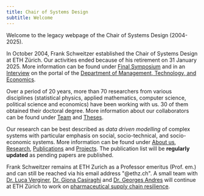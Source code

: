 ```yaml
---
title: Chair of Systems Design
subtitle: Welcome
---
```


Welcome to the legacy webpage of the Chair of Systems
Design (2004-2025).

In October 2004, Frank Schweitzer established the Chair of
Systems Design at ETH Zürich.  Our
activities ended because of his retirement on 31 January 2025. 
More information can be found under [Final
Symposium](/events/sg-final-symposium-october-2024/) and in
an [Interview](https://mtec.ethz.ch/news/dmtec-news/2024/12/small-triggers-big-shifts-looking-back-at-20-years-of-systemgestaltung-with-professor-frank-schweitzer.html) on the portal of the [Department of
Management, Technology, and Economics](https://mtec.ethz.ch/). 

Over a period of 20 years, more than 70 researchers from various disciplines
(statistical physics, applied mathematics, computer science,
political science and economics) have been working with us. 
30 of them obtained their doctoral degree.
More information about our collaborators can be found under 
[Team](/team/) and [Theses](/theses/). 

 Our research can be best described as
*data driven modelling* of complex systems with particular
emphasis on social, socio-technical, and socio-economic
systems.
More information can be found under [About us](/about/), [Research](/research/),
[Publications](/publications) and [Projects](projects). 
The publication list will be **regularly updated** as pending
papers are published.  

Frank Schweitzer remains at ETH Zurich as a Professor
emeritus (Prof. em.) and can still be reached via his email
address "@ethz.ch". 
A small team with [Dr. Luca Verginer](https://www.sg.ethz.ch/team/luca_verginer/), [Dr. Giona Casiraghi](https://www.sg.ethz.ch/team/giona_casiraghi/)
and [Dr. Georges Andres](https://www.sg.ethz.ch/team/georges_andres/) will continue at ETH Zürich to work
on 
[pharmaceutical supply chain resilience](/research/pharmaceutical-supply-chain-resilience/). 

